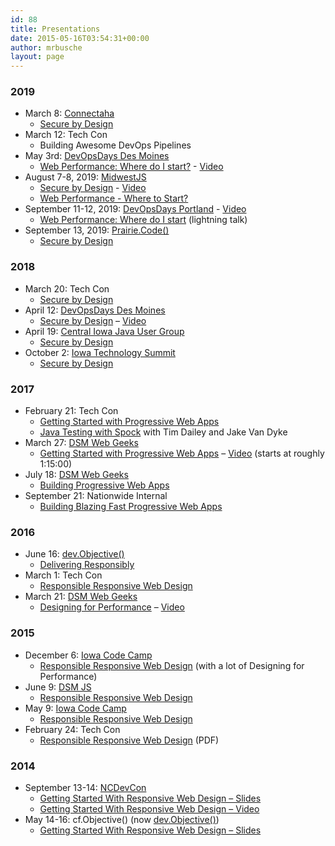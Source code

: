 ```yaml
---
id: 88
title: Presentations
date: 2015-05-16T03:54:31+00:00
author: mrbusche
layout: page
---
```


### 2019

- March 8: [Connectaha](https://connectaha.com/)
  - [Secure by Design](https://drive.google.com/open?id=1xZ__lWpZcBJkRVotuM3LdjspP0Eu4FISK0zSIc_S_Uw)
- March 12: Tech Con
  - Building Awesome DevOps Pipelines
- May 3rd: [DevOpsDays Des Moines](https://devopsdays.org/events/2019-des-moines/welcome/)
  - [Web Performance: Where do I start?](https://docs.google.com/presentation/d/1Km9RTAULSGr8Xo6CY9-josMSJV9T1B7eadL_G_deDpo/edit) - [Video](https://youtu.be/Xg6FAU7s61g)
- August 7-8, 2019: [MidwestJS](http://midwestjs.com/)
  - [Secure by Design](https://docs.google.com/presentation/d/1JyKFChu0hvP7FWQqkcFgaS7lXiucru40cFXpIoOlQzw) - [Video](https://www.youtube.com/watch?v=7bvkeUzTSJM)
  - [Web Performance - Where to Start?](https://docs.google.com/presentation/d/1QPfz1W1sDDk12AEQMjLm-rPr5X5erDWGIgrHPwBl8nQ)
- September 11-12, 2019: [DevOpsDays Portland](https://devopsdays.org/events/2019-portland/welcome/) - [Video](https://www.youtube.com/watch?v=SdGYx_4r1gU)
  - [Web Performance: Where do I start](https://drive.google.com/open?id=1A1vQIC_aUBSQjgAy9ApUoJDmjPO_GyP-TrZHw77DGhw) (lightning talk)
- September 13, 2019: [Prairie.Code()](https://prairiecode.amegala.com/Schedule)
  - [Secure by Design](https://docs.google.com/presentation/d/1RGLcg-QeQzsVSfxgFWN03lqALEPsqCU11pj1J0I9z2g/)

### 2018

- March 20: Tech Con
  - [Secure by Design](https://drive.google.com/open?id=1KhXdtizq6RzRKCIo78RGC5oQ7gaQOflf)
- April 12: [DevOpsDays Des Moines](https://www.devopsdays.org/events/2018-des-moines/welcome/)
  - [Secure by Design](https://drive.google.com/open?id=1BYOTcCUqhNt0yhhVqTDM_HesaA-ode0hTUYrHW0WjN4) &#8211; [Video](https://www.youtube.com/watch?v=dSvCjYdQf_E&t=9s)
- April 19: [Central Iowa Java User Group](https://www.meetup.com/central-iowa-java-users-group/events/249360803/)
  - [Secure by Design](https://drive.google.com/open?id=1eEEnyBEoQVjByWWC34v2RRpLZMqEzv87powHkV1Kx5U)
- October 2: [Iowa Technology Summit](https://www.iowatechsummit.com/)
  - [Secure by Design](https://docs.google.com/presentation/d/1mWw78bRNo1vd3s-ght9CTMs_7g-07MSoHiJCykiYKRE/edit#slide=id.g41867286b2_0_68)

### 2017

- February 21: Tech Con
  - <a href="https://drive.google.com/open?id=0B7VF-H5Jt9erYlU4VWczQzRmakU" target="_blank" rel="noopener">Getting Started with Progressive Web Apps</a>
  - <a href="https://drive.google.com/open?id=0B7VF-H5Jt9erMnZOOGxHNllWQVU" target="_blank" rel="noopener">Java Testing with Spock</a> with Tim Dailey and Jake Van Dyke
- March 27: <a href="https://www.dsmwebgeeks.com/wg_events/join-us-march-27th-annual-social-event/" target="_blank" rel="noopener">DSM Web Geeks</a>
  - <a href="https://docs.google.com/presentation/d/1gqFK30M0UNKyh9qJp5lEY43u7IqPaeQ-y60QHcpY1hA/edit" target="_blank" rel="noopener">Getting Started with Progressive Web Apps</a> &#8211; [Video](https://www.facebook.com/DSMWebGeeks/videos/1423410991065489/) (starts at roughly 1:15:00)
- July 18: [DSM Web Geeks](https://www.dsmwebgeeks.com/wg_events/building-blazing-fast-progressive-web-apps/)
  - [Building Progressive Web Apps](https://docs.google.com/presentation/d/1yGvldEwGIuDUCJxjI65COEnGrhP3M8dQzU6-l2EQR9M/edit#slide=id.g201a270098_0_5)
- September 21: Nationwide Internal
  - [Building Blazing Fast Progressive Web Apps](https://docs.google.com/presentation/d/1sOyNWbr5tzdwFtcEf58vd0sDWjUyoFjsdlEb05ZcU74/edit#slide=id.g201a270098_0_0)

### 2016

- June 16: <a href="https://www.devobjective.com/" target="_blank" rel="noopener">dev.Objective()</a>
  - <a href="https://docs.google.com/presentation/d/11Jysy7rKVahfVddCB4fnyk2VSwQ_M-SW0VoFOeoesA0/edit" target="_blank" rel="noopener">Delivering Responsibly</a>
- March 1: Tech Con
  - <a href="https://docs.google.com/presentation/d/1kL7xLnHYPyRFFNbsJ8kJci4tQrcZCo2GjM84-I3McRo/edit?usp=sharing" target="_blank" rel="noopener">Responsible Responsive Web Design</a>
- March 21: <a href="https://www.dsmwebgeeks.com/" target="_blank" rel="noopener">DSM Web Geeks</a>
  - <a href="https://docs.google.com/presentation/d/1tMkfxplam0G_lATb38l0BqvoACFawlKGFqDncHMTElY" target="_blank" rel="noopener">Designing for Performance</a> &#8211; <a href="https://www.youtube.com/watch?v=5fYuIDcbm2g" target="_blank" rel="noopener">Video</a>

### 2015

- December 6: <a href="https://iowacodecamp.com/session/list" target="_blank" rel="noopener">Iowa Code Camp</a>
  - <a href="https://mrbusche.com/p/iowacodecamp/#/" target="_blank" rel="noopener">Responsible Responsive Web Design</a> (with a lot of Designing for Performance)
- June 9: <a href="https://dsmjs.com/" target="_blank" rel="noopener">DSM JS</a>
  - <a href="https://mrbusche.com/p/rrwd" target="_blank" rel="noopener">Responsible Responsive Web Design</a>
- May 9: <a href="https://iowacodecamp.com/" target="_blank" rel="noopener">Iowa Code Camp</a>
  - <a href="https://mrbusche.com/p/rrwd" target="_blank" rel="noopener">Responsible Responsive Web Design</a>
- February 24: Tech Con
  - <a href="https://mrbusche.com/p/techcon/techcon.pdf" target="_blank" rel="noopener">Responsible Responsive Web Design</a> (PDF)

### 2014

- September 13-14: <a href="https://www.ncdevcon.com/" target="_blank" rel="noopener">NCDevCon</a>
  - <a href="https://mrbusche.com/p/responsive-NCDevCon/#/" target="_blank" rel="noopener">Getting Started With Responsive Web Design &#8211; Slides</a>
  - <a href="https://textiles.online.ncsu.edu/online/Play/d40c35ec04c542f2b2a0bb01ddd9016d1d?catalog=f3393fc7-f068-4b21-84cd-23d1cebcd014" target="_blank" rel="noopener">Getting Started With Responsive Web Design &#8211; Video</a>
- May 14-16: cf.Objective() (now <a href="https://www.devobjective.com/" target="_blank" rel="noopener">dev.Objective()</a>)
  - <a href="https://mrbusche.com/p/responsive/#/" target="_blank" rel="noopener">Getting Started With Responsive Web Design &#8211; Slides</a>
